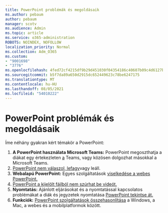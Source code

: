 ```yaml
---
title: PowerPoint problémák és megoldásaik
ms.author: pebaum
author: pebaum
manager: scotv
ms.audience: Admin
ms.topic: article
ms.service: o365-administration
ROBOTS: NOINDEX, NOFOLLOW
localization_priority: Normal
ms.collection: Adm_O365
ms.custom:
- "9001698"
- "3776"
ms.openlocfilehash: 4fed72cf4215df9b29d451030f04354186c40607b09c4d6127b06d92eb25f452
ms.sourcegitcommit: b5f7da89a650d2915dc652449623c78be6247175
ms.translationtype: MT
ms.contentlocale: hu-HU
ms.lasthandoff: 08/05/2021
ms.locfileid: "54010222"
---
```

# <a name="powerpoint-common-issues-and-resolutions"></a>PowerPoint problémák és megoldásaik

Íme néhány gyakran kért témakör a PowerPoint:

1. **A PowerPoint használata Microsoft Teams:** PowerPoint megoszthatja a diákat egy értekezleten [a](https://support.microsoft.com/office/share-content-in-a-meeting-in-teams-fcc2bf59-aecd-4481-8f99-ce55dd836ce8#ID0EABAAA=Desktop) Teams, vagy közösen dolgozhat másokkal a Microsoft Teams.
1. [PowerPoint nem válaszol, lefagy](https://support.office.com/article/PowerPoint-isn-t-responding-hangs-or-freezes-652ede6e-e3d2-449a-a07f-8c800dfb948d)vagy leáll.
1. **Webalapú PowerPoint:** Egyes szolgáltatások [viselkedése a webes PowerPoint.](https://support.microsoft.com/office/how-certain-features-behave-in-web-based-powerpoint-a931f0c8-1305-4428-8f7c-9cfa00ef28c5)
1. [PowerPoint a kijelölt fájlból nem szúrhat be videót.](https://support.office.com/article/PowerPoint-cannot-insert-a-video-from-the-selected-file-acd46430-9e0c-4dca-9484-19cf0afdde7c)
1. **Nyomtatás:** Ajánlott eljárásokat és a nyomtatással kapcsolatos problémákat a diák és jegyzetek nyomtatása [PowerPoint tekintse át.](https://support.office.com/article/Print-your-PowerPoint-slides-handouts-or-notes-194d4320-aa03-478b-9300-df25f0d15dc4) 
1. **Funkciók:** [PowerPoint szolgáltatások összehasonlítása](https://support.office.com/article/Compare-PowerPoint-features-on-different-platforms-90986850-227c-4b25-938e-1c5838166b8b#bm11) a Windows, a Mac, a webes és a mobilplatformok között.
